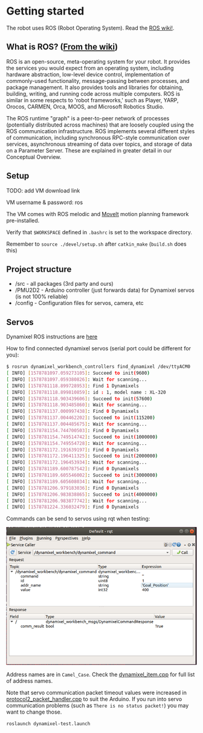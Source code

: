 # Getting started

The robot uses ROS (Robot Operating System). Read the [ROS wiki!](http://wiki.ros.org/).

## What is ROS? ([From the wiki](http://wiki.ros.org/ROS/Introduction))

ROS is an open-source, meta-operating system for your robot. It provides the services you would expect from an operating system, including hardware abstraction, low-level device control, implementation of commonly-used functionality, message-passing between processes, and package management. It also provides tools and libraries for obtaining, building, writing, and running code across multiple computers. ROS is similar in some respects to 'robot frameworks,' such as Player, YARP, Orocos, CARMEN, Orca, MOOS, and Microsoft Robotics Studio.

The ROS runtime "graph" is a peer-to-peer network of processes (potentially distributed across machines) that are loosely coupled using the ROS communication infrastructure. ROS implements several different styles of communication, including synchronous RPC-style communication over services, asynchronous streaming of data over topics, and storage of data on a Parameter Server. These are explained in greater detail in our Conceptual Overview.

## Setup

TODO: add VM download link

VM username & password: ros

The VM comes with ROS melodic and [MoveIt](https://moveit.ros.org/) motion planning framework pre-installed.

Verify that `$WORKSPACE` defined in `.bashrc`
is set to the workspace directory.

Remember to `source ./devel/setup.sh` after `catkin_make` (`build.sh` does this)

## Project structure

* /src - all packages (3rd party and ours)
* /PMU2D2 - Arduino controller (just forwards data) for Dynamixel servos (is not 100% reliable)
* /config - Configuration files for servos, camera, etc

## Servos

Dynamixel ROS instructions are [here](http://emanual.robotis.com/docs/en/software/dynamixel/dynamixel_workbench/)

How to find connected dynamixel servos (serial port could be different for you):

```sh
$ rosrun dynamixel_workbench_controllers find_dynamixel /dev/ttyACM0
[ INFO] [1578781097.059273105]: Succeed to init(9600)
[ INFO] [1578781097.059380826]: Wait for scanning...
[ INFO] [1578781118.899728953]: Find 1 Dynamixels
[ INFO] [1578781118.899810859]: id : 1, model name : XL-320
[ INFO] [1578781118.903439606]: Succeed to init(57600)
[ INFO] [1578781118.903485860]: Wait for scanning...
[ INFO] [1578781137.000997438]: Find 0 Dynamixels
[ INFO] [1578781137.004462202]: Succeed to init(115200)
[ INFO] [1578781137.004485675]: Wait for scanning...
[ INFO] [1578781154.744700503]: Find 0 Dynamixels
[ INFO] [1578781154.749514742]: Succeed to init(1000000)
[ INFO] [1578781154.749554728]: Wait for scanning...
[ INFO] [1578781172.191639197]: Find 0 Dynamixels
[ INFO] [1578781172.196411325]: Succeed to init(2000000)
[ INFO] [1578781172.196453934]: Wait for scanning...
[ INFO] [1578781189.600787542]: Find 0 Dynamixels
[ INFO] [1578781189.605546002]: Succeed to init(3000000)
[ INFO] [1578781189.605608034]: Wait for scanning...
[ INFO] [1578781206.979183036]: Find 0 Dynamixels
[ INFO] [1578781206.983838865]: Succeed to init(4000000)
[ INFO] [1578781206.983877742]: Wait for scanning...
[ INFO] [1578781224.336032479]: Find 0 Dynamixels
```

Commands can be send to servos using rqt when testing:

![](img/rqt_servo.png)

Address names are in `Camel_Case`.
Check the [dynamixel_item.cpp](src/dynamixel-workbench/dynamixel_workbench_toolbox/src/dynamixel_workbench_toolbox/dynamixel_item.cpp) for full list of address names.

Note that servo communication packet timeout values were increased in [protocol2_packet_handler.cpp](src/DynamixelSDK/ros/src/dynamixel_sdk/protocol2_packet_handler.cpp)
to suit the Arduino. If you run into servo communication problems (such as `There is no status packet!`) you may want to change those.

```sh
roslaunch dynamixel-test.launch
```
